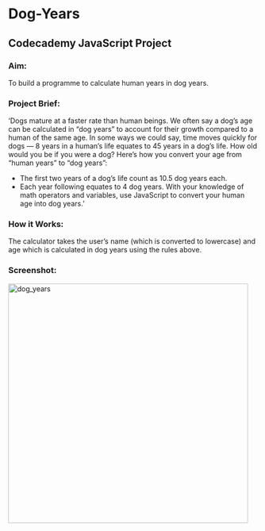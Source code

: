 # Dog-Years
## Codecademy JavaScript Project

### Aim:
To build a programme to calculate human years in dog years.

### Project Brief:
‘Dogs mature at a faster rate than human beings. We often say a dog’s age can be calculated in “dog years” to account for their growth compared to a human of the same age. In some ways we could say, time moves quickly for dogs — 8 years in a human’s life equates to 45 years in a dog’s life. How old would you be if you were a dog?
Here’s how you convert your age from “human years” to “dog years”:
*	The first two years of a dog’s life count as 10.5 dog years each.
*	Each year following equates to 4 dog years.
With your knowledge of math operators and variables, use JavaScript to convert your human age into dog years.’

### How it Works:
The calculator takes the user’s name (which is converted to lowercase) and age which is calculated in dog years using the rules above.

### Screenshot:
<img width="483" alt="dog_years" src="https://user-images.githubusercontent.com/68631829/89982536-d9b0a580-dc6d-11ea-90cb-e2a8d784cf1f.png">
